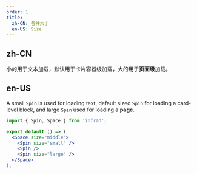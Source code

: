 ```yaml
---
order: 1
title:
  zh-CN: 各种大小
  en-US: Size
---
```


## zh-CN

小的用于文本加载，默认用于卡片容器级加载，大的用于**页面级**加载。

## en-US

A small `Spin` is used for loading text, default sized `Spin` for loading a card-level block, and large `Spin` used for loading a **page**.

```jsx
import { Spin, Space } from 'infrad';

export default () => (
  <Space size="middle">
    <Spin size="small" />
    <Spin />
    <Spin size="large" />
  </Space>
);
```

